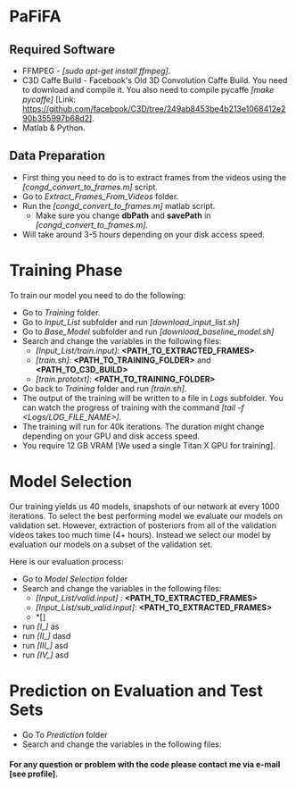 # PaFiFA

## Required Software 
* FFMPEG - *[sudo apt-get install ffmpeg]*.
* C3D Caffe Build - Facebook's Old 3D Convolution Caffe Build. You need to download and compile it. You also need to compile pycaffe *[make pycaffe]* [Link: https://github.com/facebook/C3D/tree/249ab8453be4b213e1068412e290b355997b68d2].
* Matlab & Python.

## Data Preparation
* First thing you need to do is to extract frames from the videos using the *[congd_convert_to_frames.m]* script.
* Go to *Extract_Frames_From_Videos* folder.
* Run the *[congd_convert_to_frames.m]* matlab script.
  * Make sure you change **dbPath** and **savePath** in *[congd_convert_to_frames.m]*.
* Will take around 3-5 hours depending on your disk access speed.

# Training Phase
To train our model you need to do the following:
* Go to *Training* folder.
* Go to *Input_List* subfolder and run *[download_input_list.sh]* 
* Go to *Base_Model* subfolder and run *[download_baseline_model.sh]*
* Search and change the variables in the following files:
  * *[Input_List/train.input]*:  **<PATH_TO_EXTRACTED_FRAMES>**
  * *[train.sh]*: **<PATH_TO_TRAINING_FOLDER>** and **<PATH_TO_C3D_BUILD>**
  * *[train.prototxt]*: **<PATH_TO_TRAINING_FOLDER>**
* Go back to *Training* folder and run *[train.sh]*.
* The output of the training will be written to a file in *Logs* subfolder. You can watch the progress of training with the command *[tail -f <Logs/LOG_FILE_NAME>]*.
* The training will run for 40k iterations. The duration might change depending on your GPU and disk access speed. 
* You require 12 GB VRAM [We used a single Titan X GPU for training].

# Model Selection
Our training yields us 40 models, snapshots of our network at every 1000 iterations. To select the best performing model we evaluate our models on validation set. However, extraction of posteriors from all of the validation videos takes too much time (4+ hours). Instead we select our model by evaluation our models on a subset of the validation set.

Here is our evaluation process:
* Go to *Model Selection* folder
* Search and change the variables in the following files:
  * *[Input_List/valid.input]* : **<PATH_TO_EXTRACTED_FRAMES>**
  * *[Input_List/sub_valid.input]*: **<PATH_TO_EXTRACTED_FRAMES>**
  * *[]
* run *[I_]* as
* run *[II_]* dasd
* run *[III_]* asd
* run *[IV_]* asd

# Prediction on Evaluation and Test Sets
* Go To *Prediction* folder
* Search and change the variables in the following files:

#### For any question or problem with the code please contact me via e-mail [see profile].
